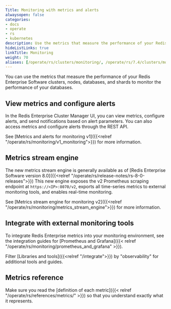 ```yaml
---
Title: Monitoring with metrics and alerts
alwaysopen: false
categories:
- docs
- operate
- rs
- kubernetes
description: Use the metrics that measure the performance of your Redis Enterprise Software clusters, nodes, databases, and shards to track the performance of your databases.
hideListLinks: true
linkTitle: Monitoring
weight: 70
aliases: [/operate/rs/clusters/monitoring/, /operate/rs/7.4/clusters/monitoring/]
---
```


You can use the metrics that measure the performance of your Redis Enterprise Software clusters, nodes, databases, and shards
to monitor the performance of your databases.

## View metrics and configure alerts

In the Redis Enterprise Cluster Manager UI, you can view metrics, configure alerts, and send notifications based on alert parameters. You can also access metrics and configure alerts through the REST API.

See [Metrics and alerts for monitoring v1]({{<relref "/operate/rs/monitoring/v1_monitoring">}}) for more information.

## Metrics stream engine

The new metrics stream engine is generally available as of [Redis Enterprise Software version 8.0]({{<relref "/operate/rs/release-notes/rs-8-0-releases">}}) This new engine exposes the v2 Prometheus scraping endpoint at `https://<IP>:8070/v2`, exports all time-series metrics to external monitoring tools, and enables real-time monitoring.

See [Metrics stream engine for monitoring v2]({{<relref "/operate/rs/monitoring/metrics_stream_engine">}}) for more information.

## Integrate with external monitoring tools

To integrate Redis Enterprise metrics into your monitoring environment, see the integration guides for [Prometheus and Grafana]({{< relref "/operate/rs/monitoring/prometheus_and_grafana" >}}).

Filter [Libraries and tools]({{<relref "/integrate">}}) by "observability" for additional tools and guides.

## Metrics reference

Make sure you read the [definition of each metric]({{< relref "/operate/rs/references/metrics/" >}})
so that you understand exactly what it represents.
